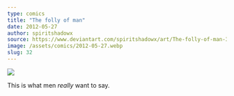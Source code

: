 ```yaml
---
type: comics
title: "The folly of man"
date: 2012-05-27
author: spiritshadowx
source: https://www.deviantart.com/spiritshadowx/art/The-folly-of-man-304614031
image: /assets/comics/2012-05-27.webp
slug: 32
---
```


![](/assets/comics/2012-05-27.webp)

This is what men *really* want to say.
